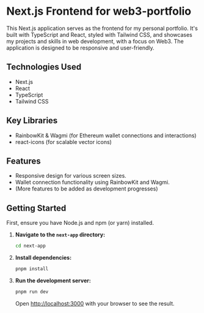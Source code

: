 # Next.js Frontend for web3-portfolio

This Next.js application serves as the frontend for my personal portfolio. It's built with TypeScript and React, styled with Tailwind CSS, and showcases my projects and skills in web development, with a focus on Web3. The application is designed to be responsive and user-friendly.

## Technologies Used

- Next.js
- React
- TypeScript
- Tailwind CSS

## Key Libraries

- RainbowKit & Wagmi (for Ethereum wallet connections and interactions)
- react-icons (for scalable vector icons)

## Features

- Responsive design for various screen sizes.
- Wallet connection functionality using RainbowKit and Wagmi.
- (More features to be added as development progresses)

## Getting Started

First, ensure you have Node.js and npm (or yarn) installed.

1.  **Navigate to the `next-app` directory:**

    ```bash
    cd next-app
    ```

2.  **Install dependencies:**

    ```bash
    pnpm install
    ```

3.  **Run the development server:**
    ```bash
    pnpm run dev
    ```
    Open [http://localhost:3000](http://localhost:3000) with your browser to see the result.
